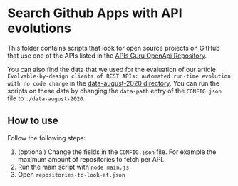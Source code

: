 # Search Github Apps with API evolutions

This folder contains scripts that look for open source projects on GitHub that use one of the APIs listed in the [APIs Guru OpenApi Repository](https://apis.guru/openapi-directory/).

You can also find the data that we used for the evaluation of our article `Evolvable-by-design clients of REST APIs: automated run-time evolution with no code change` in the [data-august-2020 directory](/data-august-2020). You can run the scripts on these data by changing the `data-path` entry of the `CONFIG.json` file to `./data-august-2020`.

## How to use

Follow the following steps:

1. (optional) Change the fields in the `CONFIG.json` file. For example the maximum amount of repositories to fetch per API.
2. Run the main script with `node main.js`
3. Open `repositories-to-look-at.json`
